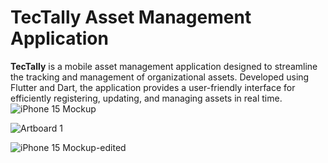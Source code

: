 # TecTally Asset Management Application
**TecTally** is a mobile asset management application designed to streamline the tracking and management of organizational assets. Developed using Flutter and Dart, the application provides a user-friendly interface for efficiently registering, updating, and managing assets in real time.
![iPhone 15 Mockup](https://github.com/user-attachments/assets/f578a868-c196-4c28-af1e-bc6f69fefef3)

![Artboard 1](https://github.com/user-attachments/assets/e4522e25-2b02-40db-a9bd-e5b99ab12ccb)

![iPhone 15 Mockup-edited](https://github.com/user-attachments/assets/59bb4e31-8e62-4956-b160-6251f64a5e3b)

